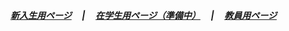 ##### [新入生用ページ](../index.html)&nbsp;&nbsp;&nbsp;&nbsp; \| &nbsp;&nbsp;&nbsp;&nbsp;[在学生用ページ（準備中）]()&nbsp;&nbsp;&nbsp;&nbsp; \| &nbsp;&nbsp;&nbsp;&nbsp;[教員用ページ](./index.html)